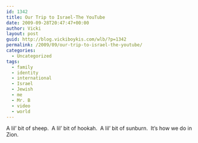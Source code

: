 ```yaml
---
id: 1342
title: Our Trip to Israel-The YouTube
date: 2009-09-28T20:47:47+00:00
author: Vicki
layout: post
guid: http://blog.vickiboykis.com/wlb/?p=1342
permalink: /2009/09/our-trip-to-israel-the-youtube/
categories:
  - Uncategorized
tags:
  - family
  - identity
  - international
  - Israel
  - Jewish
  - me
  - Mr. B
  - video
  - world
---
```

A lil&#8217; bit of sheep.  A lil&#8217; bit of hookah.  A lil&#8217; bit of sunburn.  It&#8217;s how we do in Zion.